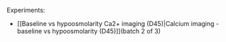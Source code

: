 Experiments:
- [[Baseline vs hypoosmolarity Ca2+ imaging (D45)|Calcium imaging - baseline vs hypoosmolarity (D45)]](batch 2 of 3)